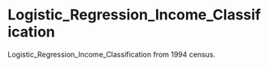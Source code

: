 # Logistic_Regression_Income_Classification
 Logistic_Regression_Income_Classification from 1994 census.
